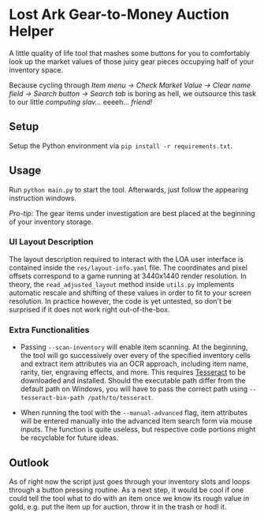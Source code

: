 # Lost Ark Gear-to-Money Auction Helper
A little quality of life tool that mashes some buttons for you to comfortably look up the market values of those juicy gear pieces occupying half of your inventory space. 

Because cycling through *Item menu -> Check Market Value -> Clear name field -> Search button -> Search tab* is boring as hell, we outsource this task to our little *computing slav...* eeeeh... *friend!*


## Setup
Setup the Python environment via ```pip install -r requirements.txt```.

## Usage

Run ```python main.py``` to start the tool. Afterwards, just follow the appearing instruction windows.

*Pro-tip:* The gear items under investigation are best placed at the beginning of your inventory storage.

### UI Layout Description
The layout description required to interact with the LOA user interface is contained inside the ```res/layout-info.yaml``` file.
The coordinates and pixel offsets correspond to a game running at 3440x1440 render resolution. 
In theory, the ```read_adjusted_layout``` method inside ```utils.py``` implements automatic rescale and shifting of these values in order to fit to your screen resolution. 
In practice however, the code is yet untested, so don't be surprised if it does not work right out-of-the-box.

### Extra Functionalities
- Passing ```--scan-inventory``` will enable item scanning. At the beginning, the tool will go successively over every of the specified inventory cells and extract item attributes via an OCR approach, including item name, rarity, tier, engraving effects, and more. 
This requires [Tesseract](https://github.com/tesseract-ocr/tesseract) to be downloaded and installed. 
Should the executable path differ from the default path on Windows, you will have to pass the correct path using ```--tesseract-bin-path /path/to/tesseract```.

- When running the tool with the ```--manual-advanced``` flag, item attributes will be entered manually into the advanced item search form via mouse inputs. 
The function is quite useless, but respective code portions might be recyclable for future ideas.

## Outlook
As of right now the script just goes through your inventory slots and loops through a button pressing routine.
As a next step, it would be cool if one could tell the tool what to do with an item once we know its rough value in gold, e.g. put the item up for auction, throw it in the trash or hodl it.